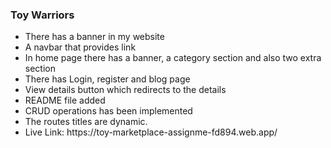 ### Toy Warriors
<ul>
<li> There has a banner in my website</li>
<li>A navbar that provides link</li>
<li>In home page there has a banner, a category section and also two extra section</li>
<li>There has Login, register and blog page</li>
<li>View details button which redirects to the details</li>
<li>README file added</li>
<li>CRUD operations has been implemented</li>
<li>The routes titles are dynamic.</li>
<li>Live Link:  https://toy-marketplace-assignme-fd894.web.app/</li>
</ul>